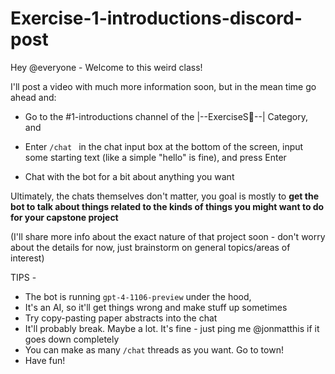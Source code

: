 # Exercise-1-introductions-discord-post


Hey @everyone - Welcome to this weird class! 

I'll post a video with much more information soon, but in the mean time go ahead and: 

- Go to the #1-introductions channel of the |--ExerciseS📃--| Category, and 

- Enter `/chat ` in the chat input box at the bottom of the screen, input some starting text (like a simple "hello" is fine), and press Enter

- Chat with the bot for a bit about anything you want 

Ultimately, the chats themselves don't matter, you goal is mostly to **get the bot to talk about things related to the kinds of things you might want to do for your capstone project** 

(I'll share more info about the exact nature of that project soon - don't worry about the details for now, just brainstorm on general topics/areas of interest)

TIPS - 
- The bot is running `gpt-4-1106-preview` under the hood, 
- It's an AI, so it'll get things wrong and make stuff up sometimes 
- Try copy-pasting paper abstracts into the chat 
- It'll probably break. Maybe a lot. It's fine - just ping me @jonmatthis if it goes down completely
- You can make as many `/chat` threads as you want. Go to town!
- Have fun!



